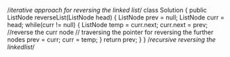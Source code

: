 /*iterative approach for reversing the linked list*/
class Solution {
public ListNode reverseList(ListNode head) {
ListNode prev = null;
ListNode curr = head;
while(curr != null) {
ListNode temp = curr.next;
curr.next = prev; //reverse the curr node
// traversing the pointer for reversing the further nodes
prev = curr;
curr = temp;
}
return prev;
}
}
/*recursive reversing the linkedlist*/